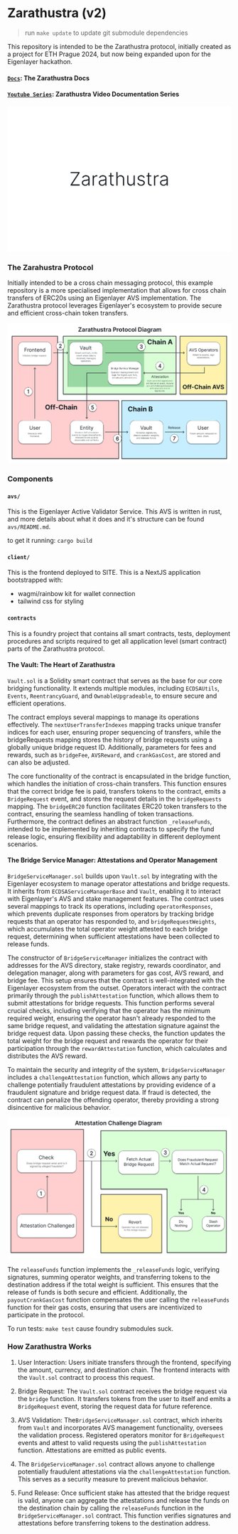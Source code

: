 # Zarathustra (v2)

> run `make update` to update git submodule dependencies

This repository is intended to be the Zarathustra protocol, initially created as a project for ETH Prague 2024, but now being expanded upon for the Eigenlayer hackathon.

#### [`Docs`](https://docs.zarathustra.cz): The Zarathustra Docs
#### [`Youtube Series`](https://youtube.com/playlist?list=PLQno2E0hjjalvCuOVTP1-WldblsT1-5vR&si=6OyB_HnV_dApC2jv): Zarathustra Video Documentation Series

![Alt text](image-documentation/zarathustrabanner.png?raw=true "Title")

### The Zarahustra Protocol

Initially intended to be a cross chain messaging protocol, this example repository is a more specialised implementation that allows for cross chain transfers of ERC20s using an Eigenlayer AVS implementation. The Zarathustra protocol leverages Eigenlayer's ecosystem to provide secure and efficient cross-chain token transfers.

![Alt text](image-documentation/overview.png?raw=true "Title")

### Components

#### `avs/`

This is the Eigenlayer Active Validator Service. This AVS is written in rust, and more details about what it does and it's structure can be found `avs/README.md`.

to get it running: `cargo build`

#### `client/`

This is the frontend deployed to SITE. This is a NextJS application bootstrapped with:

- wagmi/rainbow kit for wallet connection
- tailwind css for styling

#### `contracts`

This is a foundry project that contains all smart contracts, tests, deployment procedures and scripts required to get all application level (smart contract) parts of the Zarathustra protocol.

#### The Vault: The Heart of Zarathustra

`Vault.sol` is a Solidity smart contract that serves as the base for our core bridging functionality. It extends multiple modules, including `ECDSAUtils`, `Events`, `ReentrancyGuard`, and `OwnableUpgradeable`, to ensure secure and efficient operations. 

The contract employs several mappings to manage its operations effectively. The `nextUserTransferIndexes` mapping tracks unique transfer indices for each user, ensuring proper sequencing of transfers, while the bridgeRequests mapping stores the history of bridge requests using a globally unique bridge request ID. Additionally, parameters for fees and rewards, such as `bridgeFee`, `AVSReward`, and `crankGasCost`, are stored and can also be adjusted. 

The core functionality of the contract is encapsulated in the bridge function, which handles the initiation of cross-chain transfers. This function ensures that the correct bridge fee is paid, transfers tokens to the contract, emits a `BridgeRequest` event, and stores the request details in the `bridgeRequests` mapping. The `bridgeERC20` function facilitates ERC20 token transfers to the contract, ensuring the seamless handling of token transactions. Furthermore, the contract defines an abstract function `_releaseFunds`, intended to be implemented by inheriting contracts to specify the fund release logic, ensuring flexibility and adaptability in different deployment scenarios.

#### The Bridge Service Manager: Attestations and Operator Management

`BridgeServiceManager.sol` builds upon `Vault.sol` by integrating with the Eigenlayer ecosystem to manage operator attestations and bridge requests. It inherits from `ECDSAServiceManagerBase` and `Vault`, enabling it to interact with Eigenlayer's AVS and stake management features. The contract uses several mappings to track its operations, including `operatorResponses`, which prevents duplicate responses from operators by tracking bridge requests that an operator has responded to, and `bridgeRequestWeights`, which accumulates the total operator weight attested to each bridge request, determining when sufficient attestations have been collected to release funds.

The constructor of `BridgeServiceManager` initializes the contract with addresses for the AVS directory, stake registry, rewards coordinator, and delegation manager, along with parameters for gas cost, AVS reward, and bridge fee. This setup ensures that the contract is well-integrated with the Eigenlayer ecosystem from the outset. Operators interact with the contract primarily through the `publishAttestation` function, which allows them to submit attestations for bridge requests. This function performs several crucial checks, including verifying that the operator has the minimum required weight, ensuring the operator hasn't already responded to the same bridge request, and validating the attestation signature against the bridge request data. Upon passing these checks, the function updates the total weight for the bridge request and rewards the operator for their participation through the `rewardAttestation` function, which calculates and distributes the AVS reward.

To maintain the security and integrity of the system, `BridgeServiceManager` includes a `challengeAttestation` function, which allows any party to challenge potentially fraudulent attestations by providing evidence of a fraudulent signature and bridge request data. If fraud is detected, the contract can penalize the offending operator, thereby providing a strong disincentive for malicious behavior. 

![Alt text](image-documentation/challenge.png?raw=true "Title")

The `releaseFunds` function implements the `_releaseFunds` logic, verifying signatures, summing operator weights, and transferring tokens to the destination address if the total weight is sufficient. This ensures that the release of funds is both secure and efficient. Additionally, the `payoutCrankGasCost` function compensates the user calling the `releaseFunds` function for their gas costs, ensuring that users are incentivized to participate in the protocol.

To run tests: `make test` cause foundry submodules suck.

### How Zarathustra Works

1. User Interaction: Users initiate transfers through the frontend, specifying the amount, currency, and destination chain. The frontend interacts with the `Vault.sol` contract to process this request.

2. Bridge Request: The `Vault.sol` contract receives the bridge request via the `bridge` function. It transfers tokens from the user to itself and emits a `BridgeRequest` event, storing the request data for future reference.

3. AVS Validation: The`BridgeServiceManager.sol` contract, which inherits from `Vault` and incorporates AVS management functionality, oversees the validation process. Registered operators monitor for `BridgeRequest` events and attest to valid requests using the `publishAttestation` function. Attestations are emitted as public events. 

4. The `BridgeServiceManager.sol` contract allows anyone to challenge potentially fraudulent attestations via the `challengeAttestation` function. This serves as a security measure to prevent malicious behavior.

5. Fund Release: Once sufficient stake has attested that the bridge request is valid, anyone can aggregate the attestations and release the funds on the destination chain by calling the `releaseFunds` function in the `BridgeServiceManager.sol` contract. This function verifies signatures and attestations before transferring tokens to the destination address.